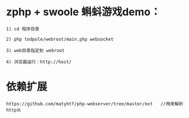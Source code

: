 zphp + swoole 蝌蚪游戏demo：
======

	1) cd 程序目录

	2) php todpole/webroot/main.php websocket 

	3) web目录指定到 webroot

	4) 浏览器运行：http://host/

依赖扩展
====
	https://github.com/matyhtf/php-webserver/tree/master/ext   //用来解析http头
	



